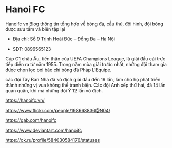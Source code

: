 # Hanoi FC

Hanoifc vn Blog thông tin tổng hợp về bóng đá, cầu thủ, đội hình, đội bóng được sưu tầm và biên tập lại

- Địa chỉ: Số 9 Trịnh Hoài Đức – Đống Đa – Hà Nội

- SDT: 0896565123

Cúp C1 châu Âu, tiền thân của UEFA Champions League, là giải đấu cái trực tiếp diễn ra từ năm 1955. Trong năm mùa giải trước nhất, những đội tham gia được chọn lọc bởi báo chí bóng đá Pháp L’Equipe.

các đội Tây Ban Nha đã vô địch giải đấu đến 19 lần, làm cho họ phát triển thành những vị vua không thể tranh biện. Các đội Anh xếp thứ hai, đã 14 lần quán quân, khi mà những đội Ý 12 lần vô địch.

https://hanoifc.vn/

https://www.flickr.com/people/198668836@N04/

https://gab.com/hanoifc

https://www.deviantart.com/hanoifc

https://ok.ru/profile/584030584176/statuses
